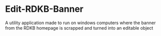 # Edit-RDKB-Banner
A utility application made to run on windows computers where the banner from the RDKB homepage is scrapped and turned into an editable object
